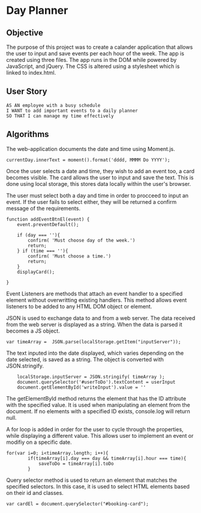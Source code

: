 # Day Planner

## Objective
The purpose of this project was to create a calander application that allows the user to input and save events per each hour of the week. The app is created using three files. The app runs in the DOM while powered by JavaScript, and jQuery. The CSS is altered using a stylesheet which is linked to index.html.

## User Story
```
AS AN employee with a busy schedule
I WANT to add important events to a daily planner
SO THAT I can manage my time effectively
```

## Algorithms
The web-application documents the date and time using Moment.js.
```
currentDay.innerText = moment().format('dddd, MMMM Do YYYY');
```
Once the user selects a date and time, they wish to add an event too, a card becomes visible. The card allows the user to input and save the text. This is done using local storage, this stores data locally within the user's browser.

The user must select both a day and time in order to procceed to input an event. If the user fails to select either, they will be returned a confirm message of the requirements. 
```
function addEventBtnEl(event) {
    event.preventDefault();

    if (day === ''){
        confirm( 'Must choose day of the week.')
        return;
    } if (time === ''){
        confirm( 'Must choose a time.')
        return;
    }
    displayCard();

}
```
Event Listeners are methods that attach an event handler to a specified element without overwritting existing handlers. This method allows event listeners to be added to any HTML DOM object or element.

JSON is used to exchange data to and from a web server. The data received from the web server is displayed as a string. When the data is parsed it becomes a JS object. 
```
var timeArray =  JSON.parse(localStorage.getItem("inputServer"));
```
The text inputed into the date displayed, which varies depending on the date selected, is saved as a string. The object is converted with JSON.stringify.
```
    localStorage.inputServer = JSON.stringify( timeArray );
    document.querySelector('#userToDo').textContent = userInput
    document.getElementById('writeInput').value = ''
```
The getElementById method returns the element that has the ID attribute with the specified value. It is used when manipulating an element from the document. If no elements with a specified ID exists, console.log will return null.

A for loop is added in order for the user to cycle through the properties, while displaying a different value. This allows user to implement an event or modifiy on a specific date.
```
for(var i=0; i<timeArray.length; i++){
        if(timeArray[i].day === day && timeArray[i].hour === time){
            saveToDo = timeArray[i].toDo
        }
```

Query selector method is used to return an element that matches the specified selectors. In this case, it is used to select HTML elements based on their id and classes.
```
var cardEl = document.querySelector("#booking-card");
```



